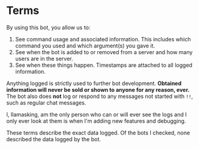 # Terms

By using this bot, you allow us to:

1. See command usage and associated information. This includes which command you used and which argument(s) you gave it.
2. See when the bot is added to or removed from a server and how many users are in the server.
3. See when these things happen. Timestamps are attached to all logged information.

Anything logged is strictly used to further bot development. **Obtained information will never be sold or shown to anyone for any reason, ever.** The bot also does **not** log or respond to any messages not started with `!!`, such as regular chat messages.

I, llamasking, am the only person who can or will ever see the logs and I only ever look at them is when I'm adding new features and debugging.

These terms describe the exact data logged. Of the bots I checked, none described the data logged by the bot.
